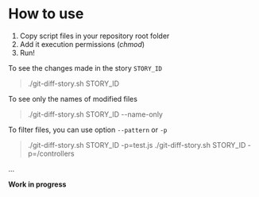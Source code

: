 # How to use

1. Copy script files in your repository root folder
2. Add it execution permissions (*chmod*)
3. Run!


To see the changes made in the story `STORY_ID` 
> ./git-diff-story.sh STORY_ID


To see only the names of modified files
> ./git-diff-story.sh STORY_ID --name-only

To filter files, you can use option `--pattern` or `-p`
> ./git-diff-story.sh STORY_ID -p=test.js
./git-diff-story.sh STORY_ID -p=/controllers

...

**Work in progress**